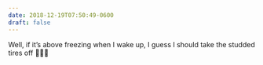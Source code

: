 ```yaml
---
date: 2018-12-19T07:50:49-0600
draft: false
---
```


Well, if it’s above freezing when I wake up, I guess I should take the studded tires off 🚴🏽‍♂️

